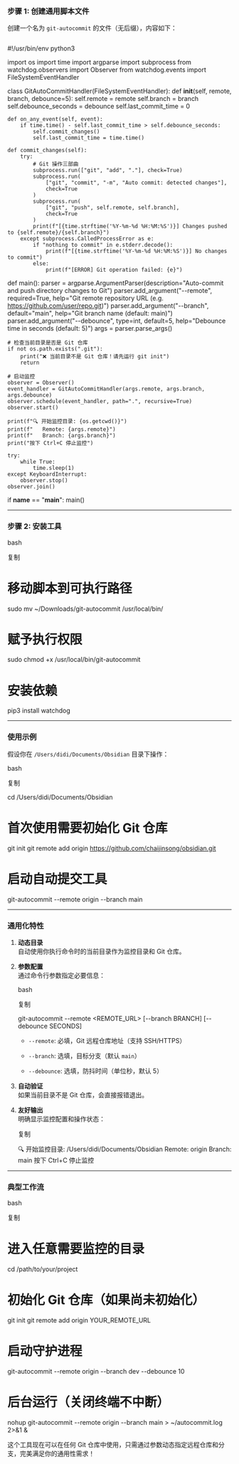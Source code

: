 ### 步骤 1: 创建通用脚本文件

创建一个名为 `git-autocommit` 的文件（无后缀），内容如下：

```
```
#!/usr/bin/env python3

import os
import time
import argparse
import subprocess
from watchdog.observers import Observer
from watchdog.events import FileSystemEventHandler

class GitAutoCommitHandler(FileSystemEventHandler):
    def __init__(self, remote, branch, debounce=5):
        self.remote = remote
        self.branch = branch
        self.debounce_seconds = debounce
        self.last_commit_time = 0

    def on_any_event(self, event):
        if time.time() - self.last_commit_time > self.debounce_seconds:
            self.commit_changes()
            self.last_commit_time = time.time()

    def commit_changes(self):
        try:
            # Git 操作三部曲
            subprocess.run(["git", "add", "."], check=True)
            subprocess.run(
                ["git", "commit", "-m", "Auto commit: detected changes"],
                check=True
            )
            subprocess.run(
                ["git", "push", self.remote, self.branch],
                check=True
            )
            print(f"[{time.strftime('%Y-%m-%d %H:%M:%S')}] Changes pushed to {self.remote}/{self.branch}")
        except subprocess.CalledProcessError as e:
            if "nothing to commit" in e.stderr.decode():
                print(f"[{time.strftime('%Y-%m-%d %H:%M:%S')}] No changes to commit")
            else:
                print(f"[ERROR] Git operation failed: {e}")

def main():
    parser = argparse.ArgumentParser(description="Auto-commit and push directory changes to Git")
    parser.add_argument("--remote", required=True, help="Git remote repository URL (e.g. https://github.com/user/repo.git)")
    parser.add_argument("--branch", default="main", help="Git branch name (default: main)")
    parser.add_argument("--debounce", type=int, default=5, help="Debounce time in seconds (default: 5)")
    args = parser.parse_args()

    # 检查当前目录是否是 Git 仓库
    if not os.path.exists(".git"):
        print("❌ 当前目录不是 Git 仓库！请先运行 git init")
        return

    # 启动监控
    observer = Observer()
    event_handler = GitAutoCommitHandler(args.remote, args.branch, args.debounce)
    observer.schedule(event_handler, path=".", recursive=True)
    observer.start()

    print(f"🔍 开始监控目录: {os.getcwd()}")
    print(f"   Remote: {args.remote}")
    print(f"   Branch: {args.branch}")
    print("按下 Ctrl+C 停止监控")

    try:
        while True:
            time.sleep(1)
    except KeyboardInterrupt:
        observer.stop()
    observer.join()

if __name__ == "__main__":
    main()

---

### 步骤 2: 安装工具

bash

复制

# 移动脚本到可执行路径
sudo mv ~/Downloads/git-autocommit /usr/local/bin/

# 赋予执行权限
sudo chmod +x /usr/local/bin/git-autocommit

# 安装依赖
pip3 install watchdog

---

### 使用示例

假设你在 `/Users/didi/Documents/Obsidian` 目录下操作：

bash

复制

cd /Users/didi/Documents/Obsidian

# 首次使用需要初始化 Git 仓库
git init
git remote add origin https://github.com/chaijinsong/obsidian.git

# 启动自动提交工具
git-autocommit --remote origin --branch main

---

### 通用化特性

1. **动态目录**  
    自动使用你执行命令时的当前目录作为监控目录和 Git 仓库。
    
2. **参数配置**  
    通过命令行参数指定必要信息：
    
    bash
    
    复制
    
    git-autocommit --remote <REMOTE_URL> [--branch BRANCH] [--debounce SECONDS]
    
    - `--remote`: 必填，Git 远程仓库地址（支持 SSH/HTTPS）
        
    - `--branch`: 选填，目标分支（默认 `main`）
        
    - `--debounce`: 选填，防抖时间（单位秒，默认 5）
        
3. **自动验证**  
    如果当前目录不是 Git 仓库，会直接报错退出。
    
4. **友好输出**  
    明确显示监控配置和操作状态：
    
    复制
    
    🔍 开始监控目录: /Users/didi/Documents/Obsidian
       Remote: origin
       Branch: main
    按下 Ctrl+C 停止监控
    

---

### 典型工作流

bash

复制

# 进入任意需要监控的目录
cd /path/to/your/project

# 初始化 Git 仓库（如果尚未初始化）
git init
git remote add origin YOUR_REMOTE_URL

# 启动守护进程
git-autocommit --remote origin --branch dev --debounce 10

# 后台运行（关闭终端不中断）
nohup git-autocommit --remote origin --branch main > ~/autocommit.log 2>&1 &

这个工具现在可以在任何 Git 仓库中使用，只需通过参数动态指定远程仓库和分支，完美满足你的通用性需求！